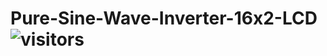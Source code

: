 # Pure-Sine-Wave-Inverter-16x2-LCD   ![visitors](https://visitor-badge.glitch.me/badge?page_id=embeddedalpha.ure-Sine-Wave-Inverter-16x2-LCD)
